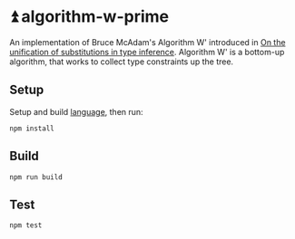 # ⏫ algorithm-w-prime

An implementation of Bruce McAdam's Algorithm W' introduced in [On the unification of substitutions in type inference](https://doi.org/10.1007/3-540-48515-5_9). Algorithm W' is a bottom-up algorithm, that works to collect type constraints up the tree.

## Setup

Setup and build [language](../language), then run:

```
npm install
```

## Build

```
npm run build
```

## Test

```
npm test
```